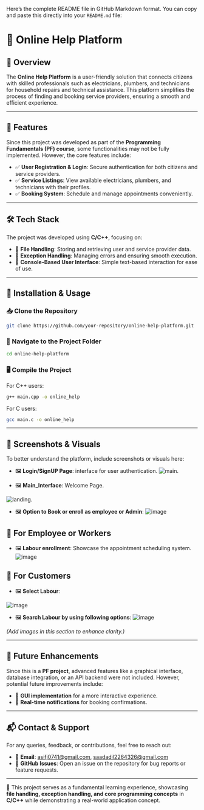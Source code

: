 Here’s the complete README file in GitHub Markdown format. You can copy and paste this directly into your `README.md` file:


# 📌 Online Help Platform

## 📝 Overview

The **Online Help Platform** is a user-friendly solution that connects citizens with skilled professionals such as electricians, plumbers, and technicians for household repairs and technical assistance. This platform simplifies the process of finding and booking service providers, ensuring a smooth and efficient experience.

---

## 🚀 Features

Since this project was developed as part of the **Programming Fundamentals (PF) course**, some functionalities may not be fully implemented. However, the core features include:

- ✅ **User Registration & Login**: Secure authentication for both citizens and service providers.
- ✅ **Service Listings**: View available electricians, plumbers, and technicians with their profiles.
- ✅ **Booking System**: Schedule and manage appointments conveniently.

---

## 🛠️ Tech Stack

The project was developed using **C/C++**, focusing on:

- 🔹 **File Handling**: Storing and retrieving user and service provider data.
- 🔹 **Exception Handling**: Managing errors and ensuring smooth execution.
- 🔹 **Console-Based User Interface**: Simple text-based interaction for ease of use.

---

## 🔧 Installation & Usage

### 📥 Clone the Repository
```bash
git clone https://github.com/your-repository/online-help-platform.git
```

### 📂 Navigate to the Project Folder
```bash
cd online-help-platform
```

### 🖥️ Compile the Project
For C++ users:
```bash
g++ main.cpp -o online_help
```
For C users:
```bash
gcc main.c -o online_help
```


---

## 📸 Screenshots & Visuals

To better understand the platform, include screenshots or visuals here:

- 🖼️ **Login/SignUP Page**:  interface for user authentication.
![main](https://github.com/user-attachments/assets/0cbb2f64-2b47-4b5f-8fdf-9968e3cff37d).

 - 🖼️ **Main_Interface**: Welcome Page.
 
 ![landing](https://github.com/user-attachments/assets/8ace2c29-3b80-40f0-a54b-015e620d7bca).

- 🖼️ **Option to Book or enroll as employee or Admin**: 
![image](https://github.com/user-attachments/assets/4e88b0f4-1a64-46ce-bb6b-e78b0e324c64)


## 📸 For Employee or Workers
- 🖼️ **Labour enrollment**: Showcase the appointment scheduling system.
  ![image](https://github.com/user-attachments/assets/ef73c65c-debb-41e2-8eb8-790e199fa71e)


## 📸 For Customers
- 🖼️ **Select Labour**:
  
![image](https://github.com/user-attachments/assets/87bff3f5-0445-43d9-a6c8-22587e7a3540)
- 🖼️ **Search Labour by using following options**:
![image](https://github.com/user-attachments/assets/fbfb767e-53d3-4e42-80f4-4981276eab95)


*(Add images in this section to enhance clarity.)*

---

## 🌟 Future Enhancements

Since this is a **PF project**, advanced features like a graphical interface, database integration, or an API backend were not included. However, potential future improvements include:

- 🚀 **GUI implementation** for a more interactive experience.
- 🚀 **Real-time notifications** for booking confirmations.


---

## 📬 Contact & Support

For any queries, feedback, or contributions, feel free to reach out:

- 📧 **Email**: [asifj0741@gmail.com](mailto:asifj0741@gmail.com), [saadadil2264326@gmail.com](mailto:saadadil2264326@gmail.com)
- 🐞 **GitHub Issues**: Open an issue on the repository for bug reports or feature requests.

---

📢 This project serves as a fundamental learning experience, showcasing **file handling, exception handling, and core programming concepts** in **C/C++** while demonstrating a real-world application concept.



